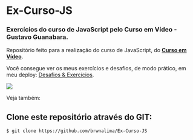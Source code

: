 # Ex-Curso-JS
 
### Exercícios do curso de JavaScript pelo Curso em Vídeo - Gustavo Guanabara.

Repositório feito para a realização do curso de JavaScript, do <strong>[Curso em Vídeo](https://www.cursoemvideo.com/)</strong>.

Você consegue ver os meus exercícios e desafios, de modo prático, em meu deploy: [Desafios & Exercícios](https://brwnalima.github.io/Ex-Curso-JS/).

<img src="Ex-Curso-JS\video.gif"></img>


Veja também:

## Clone este repositório através do GIT:

```sh
$ git clone https://github.com/brwnalima/Ex-Curso-JS
```
